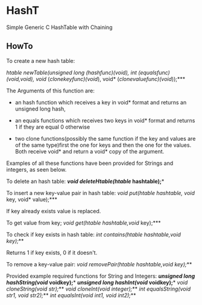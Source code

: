# HashT
Simple Generic C HashTable with Chaining

## HowTo

To create a new hash table:

***htable* newTable(unsigned long (*hashfunc)(void*), int (*equalsfunc)(void*,void*), void* (*clonekeyfunc)(void*), void* (*clonevaluefunc)(void*));***

The Arguments of this function are:
* an hash function which receives a key in void* format and returns an unsigned long hash,

* an equals functions which receives two keys in void* format and returns 1 if they are equal 0 otherwise

* two clone functions(possibly the same function if the key and values are of the same type)first the one for keys and then the one for the values. Both receive void* and return a void* copy of the argument.

Examples of all these functions have been provided for Strings and integers, as seen below.

To delete an hash table:
***void deleteHtable(htable* hashtable);***

To insert a new key-value pair in hash table:
***void* put(htable* hashtable, void* key, void* value);***

If key already exists value is replaced.

To get value from key;
***void* get(htable* hashtable,void* key);***

To check if key exists in hash table:
***int contains(htable* hashtable,void* key);***

Returns 1 if key exists, 0 if it doesn't.

To remove a key-value pair:
***void removePair(htable* hashtable,void* key);***

Provided example required functions for String and Integers:
***unsigned long hashString(void* voidkey);***
***unsigned long hashInt(void* voidkey);***
***void* cloneString(void* str);***
***void* cloneInt(void* integer);***
***int equalsString(void* str1, void* str2);***
***int equalsInt(void* int1, void* int2);***
